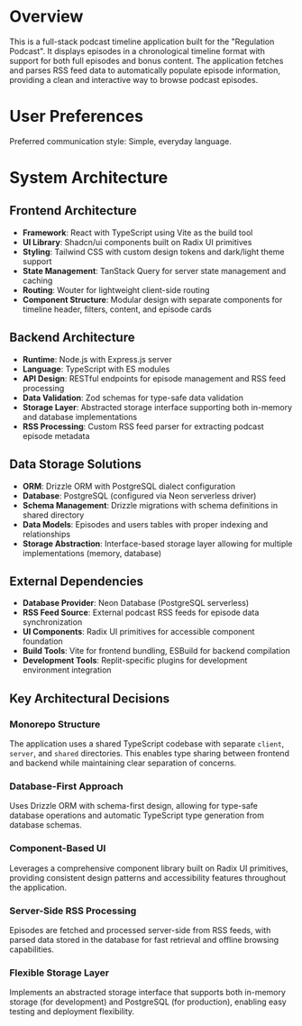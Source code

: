 # Overview

This is a full-stack podcast timeline application built for the "Regulation Podcast". It displays episodes in a chronological timeline format with support for both full episodes and bonus content. The application fetches and parses RSS feed data to automatically populate episode information, providing a clean and interactive way to browse podcast episodes.

# User Preferences

Preferred communication style: Simple, everyday language.

# System Architecture

## Frontend Architecture
- **Framework**: React with TypeScript using Vite as the build tool
- **UI Library**: Shadcn/ui components built on Radix UI primitives
- **Styling**: Tailwind CSS with custom design tokens and dark/light theme support
- **State Management**: TanStack Query for server state management and caching
- **Routing**: Wouter for lightweight client-side routing
- **Component Structure**: Modular design with separate components for timeline header, filters, content, and episode cards

## Backend Architecture
- **Runtime**: Node.js with Express.js server
- **Language**: TypeScript with ES modules
- **API Design**: RESTful endpoints for episode management and RSS feed processing
- **Data Validation**: Zod schemas for type-safe data validation
- **Storage Layer**: Abstracted storage interface supporting both in-memory and database implementations
- **RSS Processing**: Custom RSS feed parser for extracting podcast episode metadata

## Data Storage Solutions
- **ORM**: Drizzle ORM with PostgreSQL dialect configuration
- **Database**: PostgreSQL (configured via Neon serverless driver)
- **Schema Management**: Drizzle migrations with schema definitions in shared directory
- **Data Models**: Episodes and users tables with proper indexing and relationships
- **Storage Abstraction**: Interface-based storage layer allowing for multiple implementations (memory, database)

## External Dependencies
- **Database Provider**: Neon Database (PostgreSQL serverless)
- **RSS Feed Source**: External podcast RSS feeds for episode data synchronization
- **UI Components**: Radix UI primitives for accessible component foundation
- **Build Tools**: Vite for frontend bundling, ESBuild for backend compilation
- **Development Tools**: Replit-specific plugins for development environment integration

## Key Architectural Decisions

### Monorepo Structure
The application uses a shared TypeScript codebase with separate `client`, `server`, and `shared` directories. This enables type sharing between frontend and backend while maintaining clear separation of concerns.

### Database-First Approach
Uses Drizzle ORM with schema-first design, allowing for type-safe database operations and automatic TypeScript type generation from database schemas.

### Component-Based UI
Leverages a comprehensive component library built on Radix UI primitives, providing consistent design patterns and accessibility features throughout the application.

### Server-Side RSS Processing
Episodes are fetched and processed server-side from RSS feeds, with parsed data stored in the database for fast retrieval and offline browsing capabilities.

### Flexible Storage Layer
Implements an abstracted storage interface that supports both in-memory storage (for development) and PostgreSQL (for production), enabling easy testing and deployment flexibility.